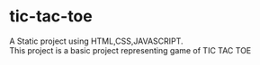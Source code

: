 # tic-tac-toe
A Static project using HTML,CSS,JAVASCRIPT. 
<br>
This project is a basic project representing game of TIC TAC TOE
